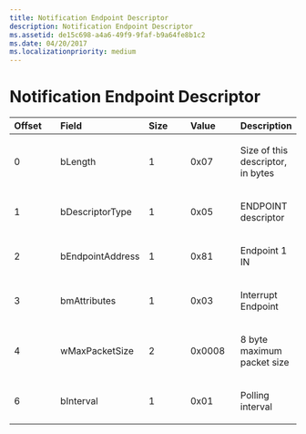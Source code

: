 ```yaml
---
title: Notification Endpoint Descriptor
description: Notification Endpoint Descriptor
ms.assetid: de15c698-a4a6-49f9-9faf-b9a64fe8b1c2
ms.date: 04/20/2017
ms.localizationpriority: medium
---
```


# Notification Endpoint Descriptor





<table>
<colgroup>
<col width="20%" />
<col width="20%" />
<col width="20%" />
<col width="20%" />
<col width="20%" />
</colgroup>
<thead>
<tr class="header">
<th align="left">Offset</th>
<th align="left">Field</th>
<th align="left">Size</th>
<th align="left">Value</th>
<th align="left">Description</th>
</tr>
</thead>
<tbody>
<tr class="odd">
<td align="left"><p>0</p></td>
<td align="left"><p>bLength</p></td>
<td align="left"><p>1</p></td>
<td align="left"><p>0x07</p></td>
<td align="left"><p>Size of this descriptor, in bytes</p></td>
</tr>
<tr class="even">
<td align="left"><p>1</p></td>
<td align="left"><p>bDescriptorType</p></td>
<td align="left"><p>1</p></td>
<td align="left"><p>0x05</p></td>
<td align="left"><p>ENDPOINT descriptor</p></td>
</tr>
<tr class="odd">
<td align="left"><p>2</p></td>
<td align="left"><p>bEndpointAddress</p></td>
<td align="left"><p>1</p></td>
<td align="left"><p>0x81</p></td>
<td align="left"><p>Endpoint 1 IN</p></td>
</tr>
<tr class="even">
<td align="left"><p>3</p></td>
<td align="left"><p>bmAttributes</p></td>
<td align="left"><p>1</p></td>
<td align="left"><p>0x03</p></td>
<td align="left"><p>Interrupt Endpoint</p></td>
</tr>
<tr class="odd">
<td align="left"><p>4</p></td>
<td align="left"><p>wMaxPacketSize</p></td>
<td align="left"><p>2</p></td>
<td align="left"><p>0x0008</p></td>
<td align="left"><p>8 byte maximum packet size</p></td>
</tr>
<tr class="even">
<td align="left"><p>6</p></td>
<td align="left"><p>bInterval</p></td>
<td align="left"><p>1</p></td>
<td align="left"><p>0x01</p></td>
<td align="left"><p>Polling interval</p></td>
</tr>
</tbody>
</table>

 

 

 





